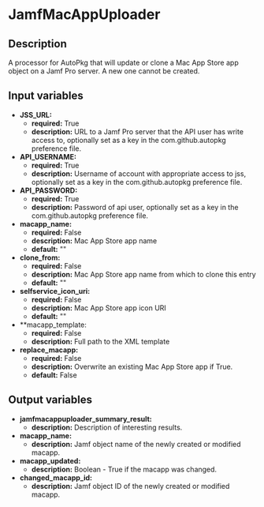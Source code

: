 # JamfMacAppUploader

## Description

A processor for AutoPkg that will update or clone a Mac App Store app object on a Jamf Pro server. A new one cannot be created.

## Input variables

- **JSS_URL:**
  - **required:** True
  - **description:** URL to a Jamf Pro server that the API user has write access to, optionally set as a key in the com.github.autopkg preference file.
- **API_USERNAME:**
  - **required:** True
  - **description:** Username of account with appropriate access to jss, optionally set as a key in the com.github.autopkg preference file.
- **API_PASSWORD:**
  - **required:** True
  - **description:** Password of api user, optionally set as a key in the com.github.autopkg preference file.
- **macapp_name:**
  - **required:** False
  - **description:** Mac App Store app name
  - **default:** ""
- **clone_from:**
  - **required:** False
  - **description:** Mac App Store app name from which to clone this entry
  - **default:** ""
- **selfservice_icon_uri:**
  - **required:** False
  - **description:** Mac App Store app icon URI
  - **default:** ""
- **macapp_template:
  - **required:** False
  - **description:** Full path to the XML template
- **replace_macapp:**
  - **required:** False
  - **description:** Overwrite an existing Mac App Store app if True.
  - **default:** False

## Output variables

- **jamfmacappuploader_summary_result:**
  - **description:** Description of interesting results.
- **macapp_name:**
  - **description:** Jamf object name of the newly created or modified macapp.
- **macapp_updated:**
  - **description:** Boolean - True if the macapp was changed.
- **changed_macapp_id:**
  - **description:** Jamf object ID of the newly created or modified macapp.
